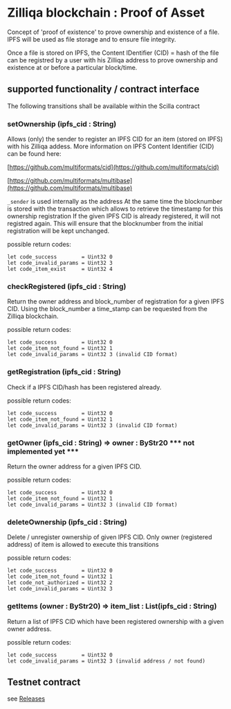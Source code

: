 # Zilliqa blockchain : Proof of Asset

Concept of 'proof of existence' to prove ownership and existence of a file. IPFS will be used as file storage and to ensure file integrity.

Once a file is stored on IPFS, the Content IDentifier (CID) = hash of the file can be registred by a user with his Zilliqa address to prove ownership and existence at or before a particular block/time.


## supported functionality / contract interface

The following transitions shall be available within the Scilla contract


### setOwnership (ipfs_cid : String)
Allows (only) the sender to register an IPFS CID for an item (stored on IPFS) with his Zilliqa addess.
More information on IPFS Content Identifier (CID) can be found here:

[https://github.com/multiformats/cid](https://github.com/multiformats/cid)

[https://github.com/multiformats/multibase](https://github.com/multiformats/multibase)


`_sender` is used internally as the address
At the same time the blocknumber is stored with the transaction which allows to retrieve the timestamp for this ownership registration
If the given IPFS CID is already registered, it will not registred again. This will ensure that the blocknumber from the initial registration will be kept unchanged.

possible return codes:
```
let code_success        = Uint32 0
let code_invalid_params = Uint32 3
let code_item_exist     = Uint32 4
```


### checkRegistered (ipfs_cid : String)
Return the owner address and block_number of registration for a given IPFS CID. Using the block_number a time_stamp can be requested from the Zilliqa blockchain.

possible return codes:
```
let code_success        = Uint32 0
let code_item_not_found = Uint32 1
let code_invalid_params = Uint32 3 (invalid CID format)
```


### getRegistration (ipfs_cid : String)
Check if a IPFS CID/hash has been registered already.

possible return codes:
```
let code_success        = Uint32 0
let code_item_not_found = Uint32 1
let code_invalid_params = Uint32 3 (invalid CID format)
```


### getOwner (ipfs_cid : String) => owner : ByStr20 *** not implemented yet ***
Return the owner address for a given IPFS CID.

possible return codes:
```
let code_success        = Uint32 0
let code_item_not_found = Uint32 1
let code_invalid_params = Uint32 3 (invalid CID format)
```


### deleteOwnership (ipfs_cid : String)
Delete / unregister ownership of given IPFS CID.
Only owner (registered address) of item is allowed to execute this transitions

possible return codes:

```
let code_success        = Uint32 0
let code_item_not_found = Uint32 1
let code_not_authorized = Uint32 2
let code_invalid_params = Uint32 3
```


### getItems (owner : ByStr20) => item_list : List(ipfs_cid : String)
Return a list of IPFS CID which have been registered ownership with a given owner address.

possible return codes:
```
let code_success        = Uint32 0
let code_invalid_params = Uint32 3 (invalid address / not found)
```

## Testnet contract
see [Releases](../../releases) 
